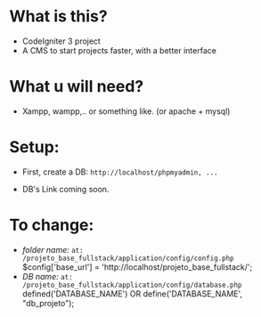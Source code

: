 # What is this? 
- CodeIgniter 3 <PHP> project
- A CMS to start projects faster, with a better interface
  
# What u will need? 
- Xampp, wampp,.. or something like. (or apache + mysql)


# Setup:
- First, create a DB: 
`http://localhost/phpmyadmin, ...`

- DB's Link coming soon. 

# To change: 
- _folder name:_
  `at: /projeto_base_fullstack/application/config/config.php`
  $config['base_url'] = 'http://localhost/projeto_base_fullstack/'; 
 - _DB name:_
  `at: /projeto_base_fullstack/application/config/database.php`
  defined('DATABASE_NAME') OR define('DATABASE_NAME', "db_projeto");
